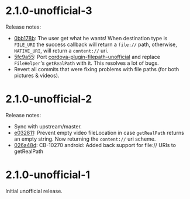 # 2.1.0-unofficial-3

Release notes:

 * [0bb178b](https://github.com/TanaseButcaru/cordova-plugin-camera-unofficial/commit/0bb178bbcc722b54a8a4d48f4a0621cbe7767e10): The user get what he wants! When destination type is ``FILE_URI`` the success callback will return a ``file://`` path, otherwise, ``NATIVE_URI``, will return a ``content://`` uri.
 * [5fc9a55](https://github.com/TanaseButcaru/cordova-plugin-camera-unofficial/commit/5fc9a559933bf034dd712fa70c8514689d62c6a9): Port [cordova-plugin-filepath-unofficial](https://github.com/TanaseButcaru/cordova-plugin-filepath-unofficial) and replace ``FileHelper``'s ``getRealPath`` with it. This resolves a lot of bugs.
 * Revert all commits that were fixing problems with file paths (for both pictures & videos).


# 2.1.0-unofficial-2

Release notes:

 * Sync with upstream/master.
 * [e032811](https://github.com/TanaseButcaru/cordova-plugin-camera-unofficial/commit/e032811c1cf2b382f8576d92cb04e41e0193e221): Prevent empty video fileLocation in case ``getRealPath`` returns an empty string. Now returning the ``content://`` uri scheme.
 * [026a48d](https://github.com/TanaseButcaru/cordova-plugin-camera-unofficial/commit/026a48dd08649b11ed2910cb58d223ed7078d483): CB-10270 android: Added back support for file:// URIs to getRealPath


# 2.1.0-unofficial-1

Initial unofficial release.
